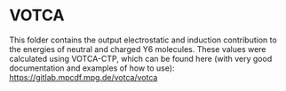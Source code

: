 # VOTCA
This folder contains the output electrostatic and induction contribution to the energies of neutral and charged Y6 molecules.
These values were calculated using VOTCA-CTP, which can be found here (with very good documentation and examples of how to use): https://gitlab.mpcdf.mpg.de/votca/votca